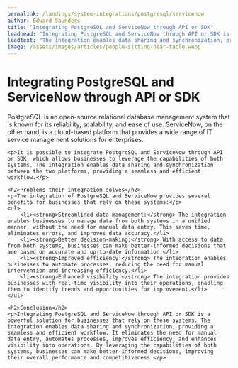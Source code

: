 ```yaml
---
permalink: /landings/system-integrations/postgresql/servicenow
author: Edward Saunders
title: "Integrating PostgreSQL and ServiceNow through API or SDK"
leadhead: "Integrating PostgreSQL and ServiceNow through API or SDK is a powerful solution for businesses that rely on these systems"
leadtext: "The integration enables data sharing and synchronization, providing a seamless and efficient workflow. It eliminates the need for manual data entry, automates processes, improves efficiency, and enhances visibility into operations. By leveraging the capabilities of both systems, businesses can make better-informed decisions, improving their overall performance and competitiveness."
image: /assets/images/articles/people-sitting-near-table.webp
---
```

<div class="arttext">	<h1>Integrating PostgreSQL and ServiceNow through API or SDK</h1>
	<p>PostgreSQL is an open-source relational database management system that is known for its reliability, scalability, and ease of use. ServiceNow, on the other hand, is a cloud-based platform that provides a wide range of IT service management solutions for enterprises.</p>

	<p>It is possible to integrate PostgreSQL and ServiceNow through API or SDK, which allows businesses to leverage the capabilities of both systems. The integration enables data sharing and synchronization between the two platforms, providing a seamless and efficient workflow.</p>

	<h2>Problems their integration solves</h2>
	<p>The integration of PostgreSQL and ServiceNow provides several benefits for businesses that rely on these systems:</p>
	<ul>
		<li><strong>Streamlined data management:</strong> The integration enables businesses to manage data from both systems in a unified manner, without the need for manual data entry. This saves time, eliminates errors, and improves data accuracy.</li>
		<li><strong>Better decision-making:</strong> With access to data from both systems, businesses can make better-informed decisions that are based on accurate and up-to-date information.</li>
		<li><strong>Improved efficiency:</strong> The integration enables businesses to automate processes, reducing the need for manual intervention and increasing efficiency.</li>
		<li><strong>Enhanced visibility:</strong> The integration provides businesses with real-time visibility into their operations, enabling them to identify trends and opportunities for improvement.</li>
	</ul>

	<h2>Conclusion</h2>
	<p>Integrating PostgreSQL and ServiceNow through API or SDK is a powerful solution for businesses that rely on these systems. The integration enables data sharing and synchronization, providing a seamless and efficient workflow. It eliminates the need for manual data entry, automates processes, improves efficiency, and enhances visibility into operations. By leveraging the capabilities of both systems, businesses can make better-informed decisions, improving their overall performance and competitiveness.</p>

</div>